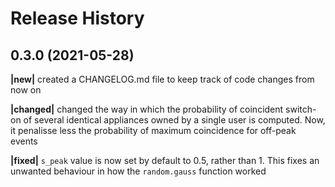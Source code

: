 Release History
===============

0.3.0 (2021-05-28)
------------------

**|new|**       created a CHANGELOG.md file to keep track of code changes from now on

**|changed|**   changed the way in which the probability of coincident switch-on of several identical appliances owned by a single user is computed. Now, it penalisse less the probability of maximum coincidence for off-peak events

**|fixed|**     `s_peak` value is now set by default to 0.5, rather than 1. This fixes an unwanted behaviour in how the `random.gauss` function worked

